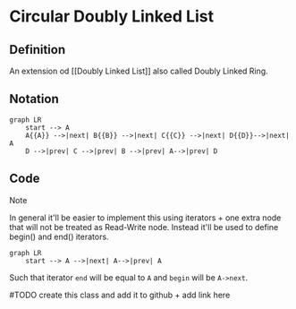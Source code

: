 # Circular Doubly Linked List
## Definition
An extension od [[Doubly Linked List]] also called Doubly Linked Ring.

## Notation
```mermaid
graph LR
    start --> A 
    A{{A}} -->|next| B{{B}} -->|next| C{{C}} -->|next| D{{D}}-->|next| A
	D -->|prev| C -->|prev| B -->|prev| A-->|prev| D
```

## Code
> [!note]
> In general it'll be easier to implement this using iterators + one extra node that will not be treated as Read-Write node. Instead it'll be used to define begin() and end() iterators.
```mermaid
graph LR
    start --> A -->|next| A-->|prev| A
```
Such that iterator `end` will be equal to `A` and `begin` will be `A->next`.

#TODO  create this class and add it to github + add link here